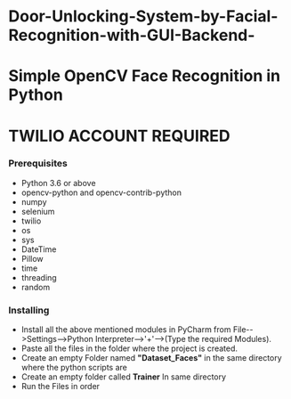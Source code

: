 # Door-Unlocking-System-by-Facial-Recognition-with-GUI-Backend-


# Simple OpenCV Face Recognition in Python
# TWILIO ACCOUNT REQUIRED

### Prerequisites
* Python 3.6 or above
* opencv-python and opencv-contrib-python 
* numpy
* selenium
* twilio
* os
* sys
* DateTime
* Pillow
* time
* threading
* random

### Installing

* Install all the above mentioned modules in PyCharm from 
File-->Settings-->Python Interpreter-->'+'-->(Type the required Modules).
* Paste all the files in the folder where the project is created.
* Create an empty Folder named **"Dataset_Faces"** in the same directory where the python scripts are 
* Create an empty folder called **Trainer** In same directory
* Run the Files in order 

